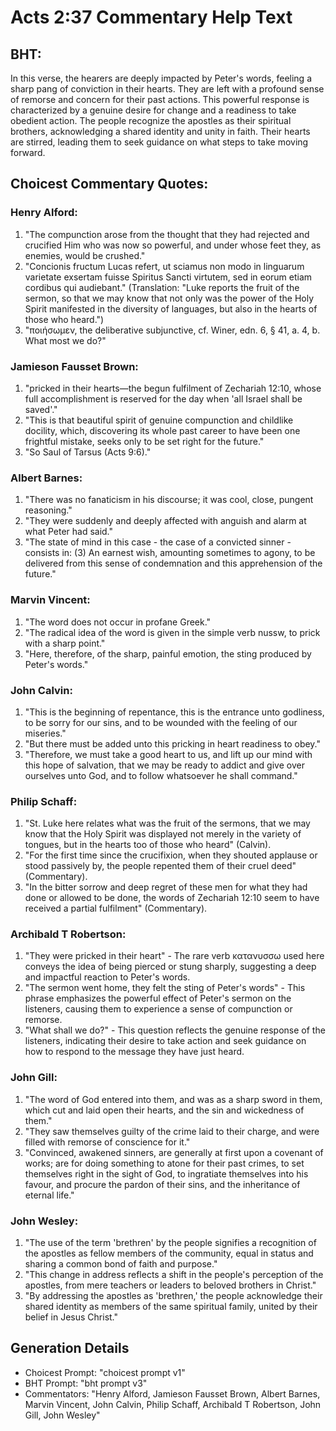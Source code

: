 # Acts 2:37 Commentary Help Text

## BHT:
In this verse, the hearers are deeply impacted by Peter's words, feeling a sharp pang of conviction in their hearts. They are left with a profound sense of remorse and concern for their past actions. This powerful response is characterized by a genuine desire for change and a readiness to take obedient action. The people recognize the apostles as their spiritual brothers, acknowledging a shared identity and unity in faith. Their hearts are stirred, leading them to seek guidance on what steps to take moving forward.

## Choicest Commentary Quotes:
### Henry Alford:
1. "The compunction arose from the thought that they had rejected and crucified Him who was now so powerful, and under whose feet they, as enemies, would be crushed."
2. "Concionis fructum Lucas refert, ut sciamus non modo in linguarum varietate exsertam fuisse Spiritus Sancti virtutem, sed in eorum etiam cordibus qui audiebant." (Translation: "Luke reports the fruit of the sermon, so that we may know that not only was the power of the Holy Spirit manifested in the diversity of languages, but also in the hearts of those who heard.")
3. "ποιήσωμεν, the deliberative subjunctive, cf. Winer, edn. 6, § 41, a. 4, b. What most we do?"

### Jamieson Fausset Brown:
1. "pricked in their hearts—the begun fulfilment of Zechariah 12:10, whose full accomplishment is reserved for the day when 'all Israel shall be saved'." 
2. "This is that beautiful spirit of genuine compunction and childlike docility, which, discovering its whole past career to have been one frightful mistake, seeks only to be set right for the future." 
3. "So Saul of Tarsus (Acts 9:6)."

### Albert Barnes:
1. "There was no fanaticism in his discourse; it was cool, close, pungent reasoning."
2. "They were suddenly and deeply affected with anguish and alarm at what Peter had said."
3. "The state of mind in this case - the case of a convicted sinner - consists in: (3) An earnest wish, amounting sometimes to agony, to be delivered from this sense of condemnation and this apprehension of the future."

### Marvin Vincent:
1. "The word does not occur in profane Greek."
2. "The radical idea of the word is given in the simple verb nussw, to prick with a sharp point."
3. "Here, therefore, of the sharp, painful emotion, the sting produced by Peter's words."

### John Calvin:
1. "This is the beginning of repentance, this is the entrance unto godliness, to be sorry for our sins, and to be wounded with the feeling of our miseries."
2. "But there must be added unto this pricking in heart readiness to obey."
3. "Therefore, we must take a good heart to us, and lift up our mind with this hope of salvation, that we may be ready to addict and give over ourselves unto God, and to follow whatsoever he shall command."

### Philip Schaff:
1. "St. Luke here relates what was the fruit of the sermons, that we may know that the Holy Spirit was displayed not merely in the variety of tongues, but in the hearts too of those who heard" (Calvin).
2. "For the first time since the crucifixion, when they shouted applause or stood passively by, the people repented them of their cruel deed" (Commentary).
3. "In the bitter sorrow and deep regret of these men for what they had done or allowed to be done, the words of Zechariah 12:10 seem to have received a partial fulfilment" (Commentary).

### Archibald T Robertson:
1. "They were pricked in their heart" - The rare verb κατανυσσω used here conveys the idea of being pierced or stung sharply, suggesting a deep and impactful reaction to Peter's words.
2. "The sermon went home, they felt the sting of Peter's words" - This phrase emphasizes the powerful effect of Peter's sermon on the listeners, causing them to experience a sense of compunction or remorse.
3. "What shall we do?" - This question reflects the genuine response of the listeners, indicating their desire to take action and seek guidance on how to respond to the message they have just heard.

### John Gill:
1. "The word of God entered into them, and was as a sharp sword in them, which cut and laid open their hearts, and the sin and wickedness of them."
2. "They saw themselves guilty of the crime laid to their charge, and were filled with remorse of conscience for it."
3. "Convinced, awakened sinners, are generally at first upon a covenant of works; are for doing something to atone for their past crimes, to set themselves right in the sight of God, to ingratiate themselves into his favour, and procure the pardon of their sins, and the inheritance of eternal life."

### John Wesley:
1. "The use of the term 'brethren' by the people signifies a recognition of the apostles as fellow members of the community, equal in status and sharing a common bond of faith and purpose."
2. "This change in address reflects a shift in the people's perception of the apostles, from mere teachers or leaders to beloved brothers in Christ."
3. "By addressing the apostles as 'brethren,' the people acknowledge their shared identity as members of the same spiritual family, united by their belief in Jesus Christ."


## Generation Details
- Choicest Prompt: "choicest prompt v1"
- BHT Prompt: "bht prompt v3"
- Commentators: "Henry Alford, Jamieson Fausset Brown, Albert Barnes, Marvin Vincent, John Calvin, Philip Schaff, Archibald T Robertson, John Gill, John Wesley"
